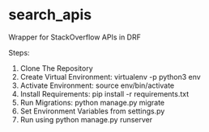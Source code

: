 # search_apis
Wrapper for StackOverflow APIs in DRF

Steps:
1) Clone The Repository
2) Create Virtual Environment: virtualenv -p python3 env
3) Activate Environment: source env/bin/activate
4) Install Requirements: pip install -r requirements.txt
5) Run Migrations: python manage.py migrate
6) Set Environment Variables from settings.py
7) Run using python manage.py runserver
